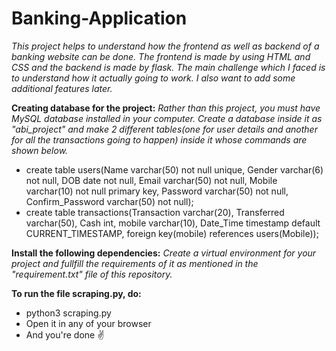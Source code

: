 # Banking-Application

*This project helps to understand how the frontend as well as backend of a banking website can be done. The frontend is made by using HTML and CSS and the backend is made by flask. The main challenge which I faced is to understand how it actually going to work. I also want to add some additional features later.*

**Creating database for the project:**
 *Rather than this project, you must have MySQL database installed in your computer. Create a database inside it as "abi_project" and make 2 different tables(one for user details and another for all the transactions going to happen) inside it whose commands are shown below.*
- create table users(Name varchar(50) not null unique, Gender varchar(6) not null, DOB date not null, Email varchar(50) not null, Mobile varchar(10) not null primary key, Password varchar(50) not null, Confirm_Password varchar(50) not null);
- create table transactions(Transaction varchar(20), Transferred varchar(50), Cash int, mobile varchar(10), Date_Time timestamp default CURRENT_TIMESTAMP, foreign key(mobile) references users(Mobile));

**Install the following dependencies:**
 *Create a virtual environment for your project and fullfill the requirements of it as mentioned in the "requirement.txt" file of this repository.*

**To run the file scraping.py, do:**
- python3 scraping.py
- Open it in any of your browser
- And you're done ✌️
